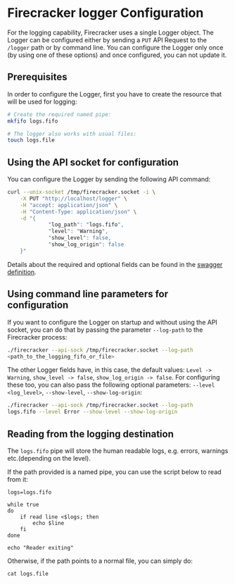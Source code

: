 # Firecracker logger Configuration

For the logging capability, Firecracker uses a single Logger object.
The Logger can be configured either by sending a `PUT` API Request to
the `/logger` path or by command line. You can configure the Logger
only once (by using one of these options) and once configured, you
can not update it.

## Prerequisites

In order to configure the Logger, first you have to create the resource
that will be used for logging:

```bash
# Create the required named pipe:
mkfifo logs.fifo

# The logger also works with usual files:
touch logs.file
```

## Using the API socket for configuration

You can configure the Logger by sending the following API command:

```bash
curl --unix-socket /tmp/firecracker.socket -i \
    -X PUT "http://localhost/logger" \
    -H "accept: application/json" \
    -H "Content-Type: application/json" \
    -d "{
             "log_path": "logs.fifo",
             "level": "Warning",
             "show_level": false,
             "show_log_origin": false
    }"
```

Details about the required and optional fields can be found in the
[swagger definition](../src/firecracker/swagger/firecracker.yaml).

## Using command line parameters for configuration

If you want to configure the Logger on startup and without using the
API socket, you can do that by passing the parameter `--log-path` to
the Firecracker process:

```bash
./firecracker --api-sock /tmp/firecracker.socket --log-path
<path_to_the_logging_fifo_or_file>
```

The other Logger fields have, in this case, the default values:
`Level -> Warning`, `show_level -> false`, `show_log_origin -> false`.
For configuring these too, you can also pass the following optional
parameters: `--level <log_level>`, `--show-level`, `--show-log-origin`:

```bash
./firecracker --api-sock /tmp/firecracker.socket --log-path
logs.fifo --level Error --show-level --show-log-origin
```

## Reading from the logging destination

The `logs.fifo` pipe will store the human readable logs, e.g. errors,
warnings etc.(depending on the level).

If the path provided is a named pipe, you can use the script below to
read from it:

```shell
logs=logs.fifo

while true
do
    if read line <$logs; then
        echo $line
    fi
done

echo "Reader exiting"

```

Otherwise, if the path points to a normal file, you can simply do:

```shell script
cat logs.file
```
